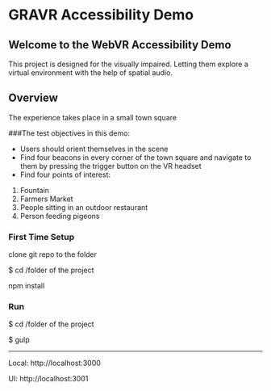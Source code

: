 # GRAVR Accessibility Demo

## Welcome to the WebVR Accessibility Demo
This project is designed for the visually impaired. Letting them explore a virtual environment with the help of spatial audio.

## Overview
The experience takes place in a small town square
                

###The test objectives in this demo:

* Users should orient themselves in the scene
* Find four beacons in every corner of the town square and navigate to them by pressing the trigger button on the VR headset
* Find four points of interest:
 1. Fountain
 2. Farmers Market
 3. People sitting in an outdoor restaurant
 4. Person feeding pigeons


### First Time Setup

clone git repo to the folder

$ cd /folder of the project

npm install


### Run

$ cd /folder of the project

$ gulp


--- 

Local: http://localhost:3000

UI: http://localhost:3001